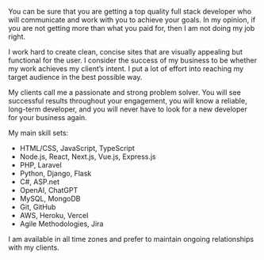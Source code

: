 You can be sure that you are getting a top quality full stack developer who will communicate and work with you to achieve your goals. In my opinion, if you are not getting more than what you paid for, then I am not doing my job right.

I work hard to create clean, concise sites that are visually appealing but functional for the user. I consider the success of my business to be whether my work achieves my client’s intent. I put a lot of effort into reaching my target audience in the best possible way.

My clients call me a passionate and strong problem solver. You will see successful results throughout your engagement, you will know a reliable, long-term developer, and you will never have to look for a new developer for your business again.

My main skill sets:
- HTML/CSS, JavaScript, TypeScript
- Node.js, React, Next.js, Vue.js, Express.js
- PHP, Laravel
- Python, Django, Flask
- C#, ASP.net
- OpenAI, ChatGPT
- MySQL, MongoDB
- Git, GitHub
- AWS, Heroku, Vercel
- Agile Methodologies, Jira

I am available in all time zones and prefer to maintain ongoing relationships with my clients.